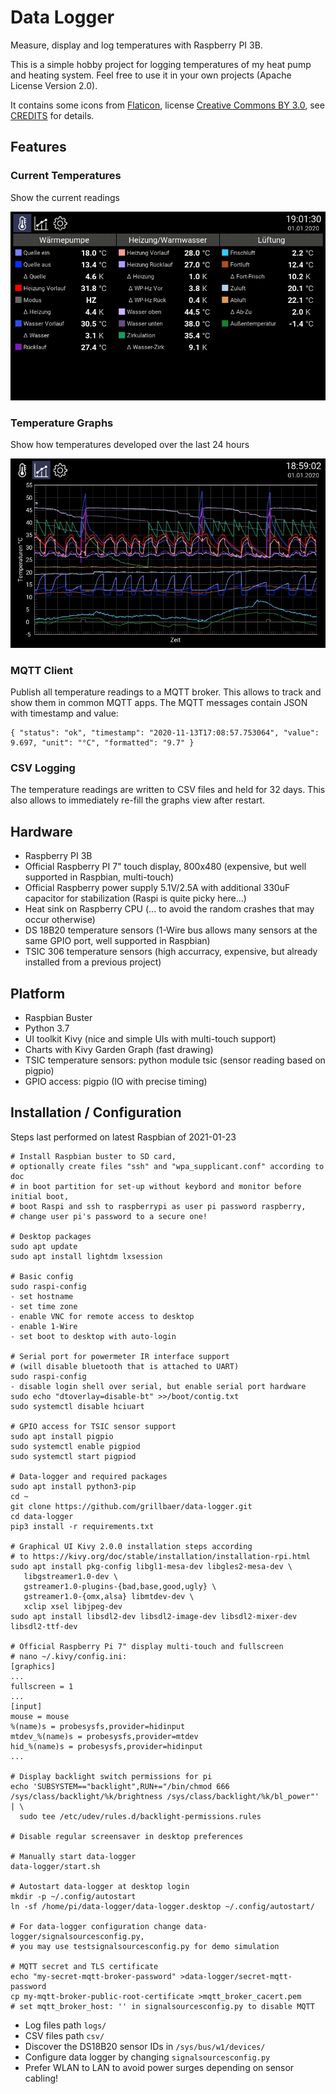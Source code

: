 # Data Logger
Measure, display and log temperatures with Raspberry PI 3B.

This is a simple hobby project for logging temperatures of my heat pump and heating system. 
Feel free to use it in your own projects (Apache License Version 2.0).

It contains some icons from [Flaticon](https://www.flaticon.com/), license [Creative Commons BY 3.0](http://creativecommons.org/licenses/by/3.0/), see [CREDITS](CREDITS.html) for details.

## Features

### Current Temperatures
Show the current readings

![Measurements View](screenshots/measurements.png)

### Temperature Graphs
Show how temperatures developed over the last 24 hours

![Graphs View](screenshots/graphs.png)

### MQTT Client
Publish all temperature readings to a MQTT broker. This allows to track and show them in common MQTT apps.
The MQTT messages contain JSON with timestamp and value:

    { "status": "ok", "timestamp": "2020-11-13T17:08:57.753064", "value": 9.697, "unit": "°C", "formatted": "9.7" }

### CSV Logging
The temperature readings are written to CSV files and held for 32 days. This also allows to immediately re-fill the graphs view after restart.

## Hardware

- Raspberry PI 3B
- Official Raspberry PI 7" touch display, 800x480 (expensive, but well supported in Raspbian, multi-touch)
- Official Raspberry power supply 5.1V/2.5A with additional 330uF capacitor for stabilization (Raspi is quite picky here...)
- Heat sink on Raspberry CPU (... to avoid the random crashes that may occur otherwise)
- DS 18B20 temperature sensors (1-Wire bus allows many sensors at the same GPIO port, well supported in Raspbian)
- TSIC 306 temperature sensors (high accurracy, expensive, but already installed from a previous project)

## Platform

- Raspbian Buster
- Python 3.7
- UI toolkit Kivy (nice and simple UIs with multi-touch support)
- Charts with Kivy Garden Graph (fast drawing)
- TSIC temperature sensors: python module tsic (sensor reading based on pigpio)
- GPIO access: pigpio (IO with precise timing)

## Installation / Configuration

Steps last performed on latest Raspbian of 2021-01-23
```
# Install Raspbian buster to SD card,
# optionally create files "ssh" and "wpa_supplicant.conf" according to doc
# in boot partition for set-up without keybord and monitor before initial boot,
# boot Raspi and ssh to raspberrypi as user pi password raspberry,
# change user pi's password to a secure one!

# Desktop packages
sudo apt update
sudo apt install lightdm lxsession 

# Basic config
sudo raspi-config
- set hostname
- set time zone
- enable VNC for remote access to desktop
- enable 1-Wire
- set boot to desktop with auto-login

# Serial port for powermeter IR interface support
# (will disable bluetooth that is attached to UART)
sudo raspi-config
- disable login shell over serial, but enable serial port hardware
sudo echo "dtoverlay=disable-bt" >>/boot/contig.txt
sudo systemctl disable hciuart

# GPIO access for TSIC sensor support
sudo apt install pigpio
sudo systemctl enable pigpiod
sudo systemctl start pigpiod

# Data-logger and required packages
sudo apt install python3-pip
cd ~
git clone https://github.com/grillbaer/data-logger.git
cd data-logger
pip3 install -r requirements.txt

# Graphical UI Kivy 2.0.0 installation steps according 
# to https://kivy.org/doc/stable/installation/installation-rpi.html
sudo apt install pkg-config libgl1-mesa-dev libgles2-mesa-dev \
   libgstreamer1.0-dev \
   gstreamer1.0-plugins-{bad,base,good,ugly} \
   gstreamer1.0-{omx,alsa} libmtdev-dev \
   xclip xsel libjpeg-dev
sudo apt install libsdl2-dev libsdl2-image-dev libsdl2-mixer-dev libsdl2-ttf-dev

# Official Raspberry Pi 7" display multi-touch and fullscreen
# nano ~/.kivy/config.ini:
[graphics]
...
fullscreen = 1
...
[input]
mouse = mouse
%(name)s = probesysfs,provider=hidinput
mtdev_%(name)s = probesysfs,provider=mtdev
hid_%(name)s = probesysfs,provider=hidinput
...

# Display backlight switch permissions for pi
echo 'SUBSYSTEM=="backlight",RUN+="/bin/chmod 666 /sys/class/backlight/%k/brightness /sys/class/backlight/%k/bl_power"' | \
  sudo tee /etc/udev/rules.d/backlight-permissions.rules

# Disable regular screensaver in desktop preferences

# Manually start data-logger
data-logger/start.sh

# Autostart data-logger at desktop login
mkdir -p ~/.config/autostart
ln -sf /home/pi/data-logger/data-logger.desktop ~/.config/autostart/

# For data-logger configuration change data-logger/signalsourcesconfig.py,
# you may use testsignalsourcesconfig.py for demo simulation

# MQTT secret and TLS certificate
echo "my-secret-mqtt-broker-password" >data-logger/secret-mqtt-password
cp my-mqtt-broker-public-root-certificate >mqtt_broker_cacert.pem
# set mqtt_broker_host: '' in signalsourcesconfig.py to disable MQTT
```

- Log files path `logs/`
- CSV files path `csv/`
- Discover the DS18B20 sensor IDs in `/sys/bus/w1/devices/` 
- Configure data logger by changing `signalsourcesconfig.py`
- Prefer WLAN to LAN to avoid power surges depending on sensor cabling!
